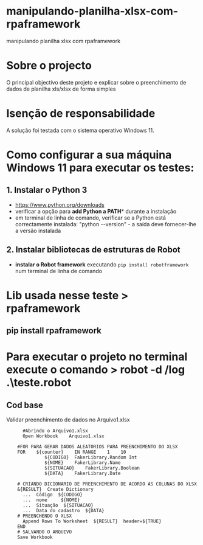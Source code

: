 # manipulando-planilha-xlsx-com-rpaframework
manipulando planilha xlsx com rpaframework

# Sobre o projecto
O principal objectivo deste projeto e explicar sobre o preenchimento de dados de planilha xls/xlsx de forma simples

# Isenção de responsabilidade
A solução foi testada com o sistema operativo Windows 11.

# Como configurar a sua máquina Windows 11 para executar os testes:

## 1. Instalar o Python 3
- https://www.python.org/downloads
- verificar a opção para **add Python a PATH*** durante a instalação
- em terminal de linha de comando, verificar se a Python está correctamente instalada: "python --version" - a saída deve fornecer-lhe a versão instalada

## 2. Instalar bibliotecas de estruturas de Robot
- **instalar o Robot framework** executando `pip install robotframework` num terminal de linha de comando


# Lib usada nesse teste > rpaframework

##  pip install rpaframework

# Para executar o projeto no terminal execute o comando > robot -d /log .\teste.robot


## Cod base


Validar preenchimento de dados no Arquivo1.xlsx  


          #Abrindo o Arquivo1.xlsx           
          Open Workbook    Arquivo1.xlsx      

        #FOR PARA GERAR DADOS ALEATORIOS PARA PREENCHIMENTO DO XLSX
        FOR    ${counter}    IN RANGE    1    10
                  ${CODIGO}  FakerLibrary.Random Int
                  ${NOME}    FakerLibrary.Name
                  ${SITUACAO}    FakerLibrary.Boolean
                  ${DATA}    FakerLibrary.Date

        # CRIANDO DICIONARIO DE PREENCHIMENTO DE ACORDO AS COLUNAS DO XLSX
        &{RESULT}  Create Dictionary
          ...  Código  ${CODIGO}
          ...  nome     ${NOME}
          ...  Situação  ${SITUACAO}
          ...  Data do cadastro  ${DATA}
        # PREENCHENDO O XLSX
          Append Rows To Worksheet  ${RESULT}  header=${TRUE}            
        END
        # SALVANDO O ARQUIVO
        Save Workbook
 
